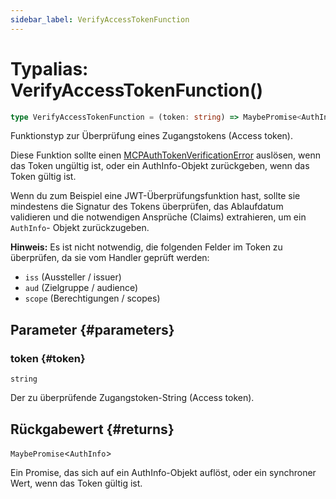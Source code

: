 ```yaml
---
sidebar_label: VerifyAccessTokenFunction
---
```


# Typalias: VerifyAccessTokenFunction()

```ts
type VerifyAccessTokenFunction = (token: string) => MaybePromise<AuthInfo>;
```

Funktionstyp zur Überprüfung eines Zugangstokens (Access token).

Diese Funktion sollte einen [MCPAuthTokenVerificationError](/references/js/classes/MCPAuthTokenVerificationError.md) auslösen, wenn das Token ungültig ist,
oder ein AuthInfo-Objekt zurückgeben, wenn das Token gültig ist.

Wenn du zum Beispiel eine JWT-Überprüfungsfunktion hast, sollte sie mindestens die Signatur des Tokens
überprüfen, das Ablaufdatum validieren und die notwendigen Ansprüche (Claims) extrahieren, um ein `AuthInfo`-
Objekt zurückzugeben.

**Hinweis:** Es ist nicht notwendig, die folgenden Felder im Token zu überprüfen, da sie vom Handler geprüft werden:

- `iss` (Aussteller / issuer)
- `aud` (Zielgruppe / audience)
- `scope` (Berechtigungen / scopes)

## Parameter {#parameters}

### token {#token}

`string`

Der zu überprüfende Zugangstoken-String (Access token).

## Rückgabewert {#returns}

`MaybePromise`\<`AuthInfo`\>

Ein Promise, das sich auf ein AuthInfo-Objekt auflöst, oder ein synchroner Wert, wenn das
Token gültig ist.

